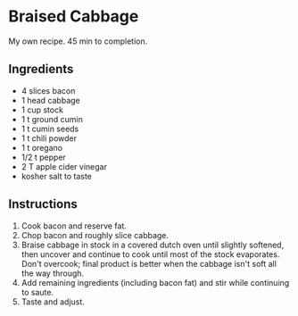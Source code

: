 # Braised Cabbage

My own recipe. 45 min to completion.

## Ingredients

* 4 slices bacon
* 1 head cabbage
* 1 cup stock
* 1 t ground cumin
* 1 t cumin seeds
* 1 t chili powder
* 1 t oregano
* 1/2 t pepper
* 2 T apple cider vinegar
* kosher salt to taste

## Instructions

1. Cook bacon and reserve fat.
2. Chop bacon and roughly slice cabbage.
3. Braise cabbage in stock in a covered dutch oven until slightly softened, then uncover and continue to cook until most of the stock evaporates. Don't overcook; final product is better when the cabbage isn't soft all the way through.
4. Add remaining ingredients (including bacon fat) and stir while continuing to saute.
5. Taste and adjust.
